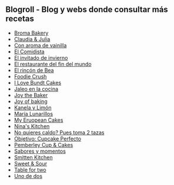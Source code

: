 ## Blogroll - Blog y webs donde consultar más recetas

- [Broma Bakery]()
- [Claudia & Julia]()
- [Con aroma de vainilla]()
- [El Comidista]()
- [El invitado de invierno]()
- [El restaurante del fin del mundo]()
- [El rincón de Bea]()
- [Foodie Crush]()
- [I Love Bundt Cakes]()
- [Jaleo en la cocina]()
- [Joy the Baker]()
- [Joy of baking]()
- [Kanela y Limón]()
- [María Lunarillos]()
- [My Eruopean Cakes]()
- [Nina's Kitchen]()
- [No quieres caldo? Pues toma 2 tazas]()
- [Objetivo: Cupcake Perfecto]()
- [Pemberley Cup & Cakes]()
- [Sabores y momentos]()
- [Smitten Kitchen]()
- [Sweet & Sour]()
- [Table for two]()
- [Uno de dos]()